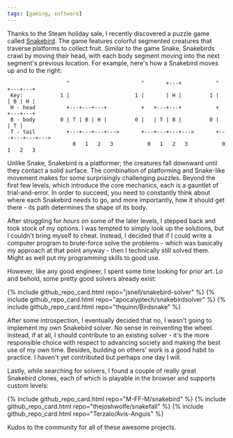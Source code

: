 ```yaml
---
tags: [gaming, software]
---
```


Thanks to the Steam holiday sale, I recently discovered a puzzle game called
[Snakebird](https://store.steampowered.com/app/357300/Snakebird/). The game
features colorful segmented creatures that traverse platforms to collect fruit.
Similar to the game Snake, Snakebirds crawl by moving their head, with each body
segment moving into the next segment's previous location. For example, here's
how a Snakebird moves up and to the right:

```
                   ^                       ^       +---+           ^       +---+---+ 
 Key:            1 |                     1 |       | H |         1 |       | B | H | 
 H - head          +---+---+---+           +   +---+---+           +       +---+---+ 
 B - body        0 | T | B | H |         0 |   | T | B |         0 |       | T |     
 T - tail          +---+---+---+--->       +---+---+---+--->       +---+---+---+---> 
                     0   1   2   3           0   1   2   3           0   1   2   3
```

Unlike Snake, Snakebird is a platformer; the creatures fall downward until they
contact a solid surface. The combination of platforming and Snake-like movement
makes for some surprisingly challenging puzzles. Beyond the first few levels,
which introduce the core mechanics, each is a gauntlet of trial-and-error. In
order to succeed, you need to constantly think about where each Snakebird needs
to go, and more importantly, how it should get there - its path determines the
shape of its body.

After struggling for *hours* on some of the later levels, I stepped back and
took stock of my options. I was tempted to simply look up the solutions, but
I couldn't bring myself to cheat. Instead, I decided that if I could write a
computer program to brute-force solve the problems - which was basically my
approach at that point anyway - then I technically still solved them. Might as
well put my programming skills to good use.

However, like any good engineer, I spent some time looking for prior art. Lo and
behold, some pretty good solvers already exist:

{% include github_repo_card.html repo="jsnell/snakebird-solver" %}
{% include github_repo_card.html repo="apocalyptech/snakebirdsolver" %}
{% include github_repo_card.html repo="thquinn/Birdsnake" %}

After some introspection, I eventually decided that no, I wasn't going to
implement my own Snakebird solver. No sense in reinventing the wheel. Instead,
if at all, I should contribute to an existing solver - it's the more responsible
choice with respect to advancing society and making the best use of my own
time. Besides, building on others' work is a good habit to practice. I haven't
yet contributed but perhaps one day I will.

Lastly, while searching for solvers, I found a couple of really great Snakebird
clones, each of which is playable in the browser and supports custom levels:

{% include github_repo_card.html repo="M-FF-M/snakebird" %}
{% include github_repo_card.html repo="thejoshwolfe/snakefall" %}
{% include github_repo_card.html repo="Terzalo/Avis-Anguis" %}

Kudos to the community for all of these awesome projects.
